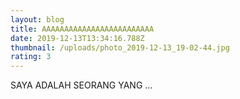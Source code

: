 ```yaml
---
layout: blog
title: AAAAAAAAAAAAAAAAAAAAAAAAA
date: 2019-12-13T13:34:16.788Z
thumbnail: /uploads/photo_2019-12-13_19-02-44.jpg
rating: 3
---
```

SAYA ADALAH SEORANG YANG ...
